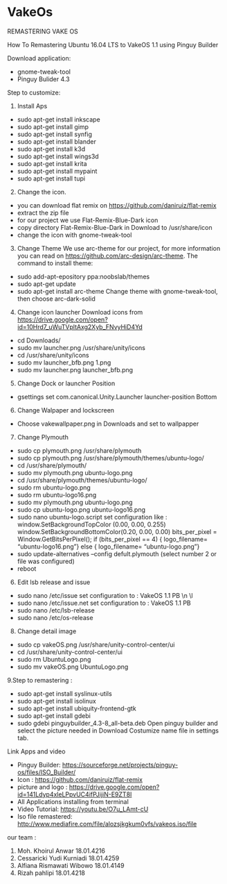 # VakeOs
REMASTERING VAKE OS

How To Remastering Ubuntu 16.04 LTS to VakeOS 1.1 using Pinguy Builder


Download application:
* gnome-tweak-tool
* Pinguy Bulider 4.3

Step to customize:

1. Install Aps
* sudo apt-get install inkscape 
* sudo apt-get install gimp 
* sudo apt-get install synfig 
* sudo apt-get install blander 
* sudo apt-get install k3d 
* sudo apt-get install wings3d 
* sudo apt-get install krita 
* sudo apt-get install mypaint
* sudo apt-get install  tupi

2. Change the  icon. 
* you can download flat remix on https://github.com/daniruiz/flat-remix
* extract the zip file
* for our project we use  Flat-Remix-Blue-Dark icon
* copy directory  Flat-Remix-Blue-Dark in Download to /usr/share/icon
* change the icon with gnome-tweak-tool

3. Change Theme
We use arc-theme for our project, for more information you can read on https://github.com/arc-design/arc-theme. The command to install theme:
* sudo add-apt-epository ppa:noobslab/themes
* sudo apt-get update
* sudo apt-get install arc-theme
	Change theme with gnome-tweak-tool, then choose arc-dark-solid

4. Change icon launcher 
Download icons from https://drive.google.com/open?id=10Hrd7_uWuTVpltAxg2Xyb_FNvyHiD4Yd
* cd Downloads/ 
* sudo mv launcher.png /usr/share/unity/icons 
* cd /usr/share/unity/icons 
* sudo mv launcher_bfb.png 1.png 
* sudo mv launcher.png launcher_bfb.png 

5. Change Dock or launcher Position 
* gsettings set com.canonical.Unity.Launcher launcher-position Bottom 

6. Change Walpaper and lockscreen 
* Choose vakewallpaper.png in Downloads and set to wallpapper

7. Change Plymouth 
* sudo cp plymouth.png /usr/share/plymouth
* sudo cp plymouth.png /usr/share/plymouth/themes/ubuntu-logo/
* cd /usr/share/plymouth/
* sudo mv plymouth.png ubuntu-logo.png
* cd /usr/share/plymouth/themes/ubuntu-logo/
* sudo rm ubuntu-logo.png
* sudo rm ubuntu-logo16.png
* sudo mv plymouth.png ubuntu-logo.png
* sudo cp ubuntu-logo.png ubuntu-logo16.png
* sudo nano ubuntu-logo.script
set configuration like :
window.SetBackgroundTopColor (0.00, 0.00, 0.255)
window.SetBackgroundBottomColor(0.20, 0.00, 0.00)
bits_per_pixel = Window.GetBitsPerPixel();
if (bits_per_pixel == 4) {
		logo_filename= “ubuntu-logo16.png”}
else {
		logo_filename= “ubuntu-logo.png”}
* sudo update-alternatives –config defult.plymouth
	(select number 2 or file was configured) 
* reboot 

6. Edit lsb release and issue 
* sudo nano /etc/issue 
set configuration to :
VakeOS 1.1 PB \n \l 
* sudo nano /etc/issue.net
set configuration to :
VakeOS 1.1 PB
* sudo nano /etc/lsb-release 
* sudo nano /etc/os-release

8. Change detail image
* sudo cp vakeOS.png /usr/share/unity-control-center/ui
* cd /usr/share/unity-control-center/ui
* sudo rm UbuntuLogo.png
* sudo mv vakeOS.png UbuntuLogo.png

9.Step to remastering :
* sudo apt-get install syslinux-utils
* sudo apt-get install isolinux
* sudo apt-get install ubiquity-frontend-gtk
* sudo apt-get install gdebi
* sudo gdebi pinguybuilder_4.3-8_all-beta.deb
Open pinguy builder and select the picture needed in Download
Costumize name file in settings tab. 


Link Apps and video
- Pinguy Builder: https://sourceforge.net/projects/pinguy-os/files/ISO_Builder/
- Icon : https://github.com/daniruiz/flat-remix
- picture and logo : https://drive.google.com/open?id=141Ldyp4xleLPpvUC4ifPJijiN-E9ZT8I
- All Applications installing from terminal
- Video Tutorial: https://youtu.be/O7u_LAmt-cU
- Iso file remastered: http://www.mediafire.com/file/alozsjkgkum0vfs/vakeos.iso/file

our team :
1. Moh. Khoirul Anwar 18.01.4216
2. Cessaricki Yudi Kurniadi 18.01.4259
3. Alfiana Rismawati Wibowo 18.01.4149
4. Rizah pahlipi 18.01.4218
